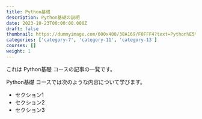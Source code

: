 ```yaml
---
title: Python基礎
description: Python基礎の説明
date: 2023-10-23T00:00:00.000Z
draft: false
thumbnail: https://dummyimage.com/600x400/38A169/F0FFF4?text=Python%E5%9F%BA%E7%A4%8E
categories: ['category-7', 'category-11', 'category-13']
courses: []
weight: 1
---
```


これは Python基礎 コースの記事の一覧です。

  Python基礎 コースでは次のような内容について学びます。

  - セクション1
  - セクション2
  - セクション3